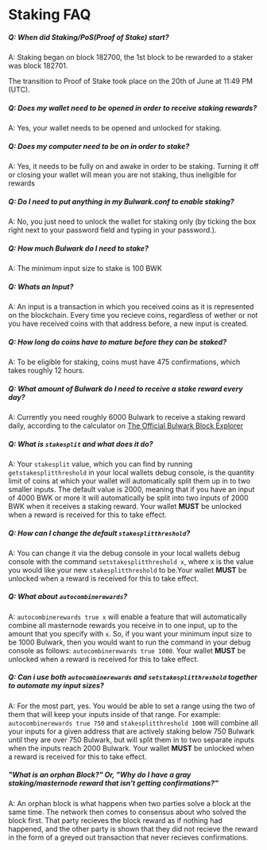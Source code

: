 # Staking FAQ

##### Q: When did Staking/PoS(Proof of Stake) start?

A: Staking began on block 182700, the 1st block to be rewarded to a staker was block 182701.

The transition to Proof of Stake took place on the 20th of June at 11:49 PM (UTC).

##### Q: Does my wallet need to be opened in order to receive staking rewards?

A: Yes, your wallet needs to be opened and unlocked for staking.

##### Q: Does my computer need to be on in order to stake?

A: Yes, it needs to be fully on and awake in order to be staking. Turning it off or closing your wallet will mean you are not staking, thus ineligible for rewards

##### Q: Do I need to put anything in my Bulwark.conf to enable staking?

A: No, you just need to unlock the wallet for staking only (by ticking the box right next to your password field and typing in your password.).

##### Q: How much Bulwark do I need to stake?

A: The minimum input size to stake is 100 BWK

##### Q: Whats an Input?

A: An input is a transaction in which you received coins as it is represented on the blockchain. Every time you recieve coins, regardless of wether or not you have received coins with that address before, a new input is created.

##### Q: How long do coins have to mature before they can be staked?

A: To be eligible for staking, coins must have 475 confirmations, which takes roughly 12 hours.

##### Q: What amount of Bulwark do I need to receive a stake reward every day?

A: Currently you need roughly 6000 Bulwark to receive a staking reward daily, according to the calculator on [The Official Bulwark Block Explorer](https://explorer.bulwarkcrypto.com) 

##### Q: What is `stakesplit` and what does it do?

A: Your `stakesplit` value, which you can find by running `getstakesplitthreshold` in your local wallets debug console, is the quantity limit of coins at which your wallet will automatically split them up in to two smaller inputs. The default value is 2000, meaning that if you have an input of 4000 BWK or more it will automatically be split into two inputs of 2000 BWK when it receives a staking reward. Your wallet **MUST** be unlocked when a reward is received for this to take effect.

##### Q: How can I change the default `stakesplitthreshold`?

A: You can change it via the debug console in your local wallets debug console with the command `setstakesplitthreshold x`, where x is the value you would like your new `stakesplitthreshold` to be.Your wallet **MUST** be unlocked when a reward is received for this to take effect.

##### Q: What about `autocombinerewards`?

A: `autocombinerewards true x` will enable a feature that will automatically combine all masternode rewards you receive in to one input, up to the amount that you specify with `x`. So, if you want your minimum input size to be 1000 Bulwark, then you would want to run the command in your debug console as follows: `autocombinerewards true 1000`. Your wallet **MUST** be unlocked when a reward is received for this to take effect.

##### Q: Can i use both `autocombinerewards` and `setstakesplitthreshold` together to automate my input sizes?

A: For the most part, yes. You would be able to set a range using the two of them that will keep your inputs inside of that range.
For example: `autocombinerewards true 750` and `stakesplitthreshold 1000` will combine all your inputs for a given address that are actively staking below 750 Bulwark until they are over 750 Bulwark, but will split them in to two separate inputs when the inputs reach 2000 Bulwark. Your wallet **MUST** be unlocked when a reward is received for this to take effect.

##### "What is an orphan Block?" Or, "Why do I have a gray staking/masternode reward that isn't getting confirmations?"

A: An orphan block is what happens when two parties solve a block at the same time. The network then comes to consensus about who solved the block first. That party recieves the block reward as if nothing had happened, and the other party is shown that they did not recieve the reward in the form of a greyed out transaction that never recieves confirmations.
